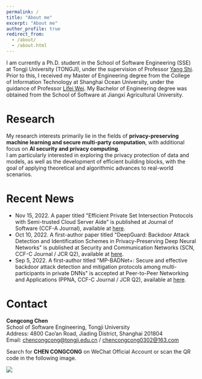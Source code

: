 ```yaml
---
permalink: /
title: "About me"
excerpt: "About me"
author_profile: true
redirect_from: 
  - /about/
  - /about.html
---
```


I am currently a Ph.D. student in the School of Software Engineering (SSE) at Tongji University (TONGJI), under the supervision of Professor [Yang Shi](https://sse.tongji.edu.cn/info/1212/3267.htm).  <br>
Prior to this, I received my Master of Engineering degree from the College of Information Technology at Shanghai Ocean University, under the guidance of Professor [Lifei Wei](https://cie.shmtu.edu.cn/2022/0612/c6356a175593/page.htm). My Bachelor of Engineering degree was obtained from the School of Software at Jiangxi Agricultural University.
# Research
My research interests primarily lie in the fields of **privacy-preserving machine learning and secure multi-party computation**, with additional focus on **AI security and privacy computing**.   <br>
I am particularly interested in exploring the privacy protection of data and models, as well as the development of efficient building blocks, with the goal of applying theoretical and algorithmic advances to real-world scenarios.

# Recent News
* Nov 15, 2022. A paper titled "Efficient Private Set Intersection Protocols with Semi-trusted Cloud Server Aide" is published at Journal of Software (CCF-A Journal), available at [here](http://dx.doi.org/10.13328/j.cnki.jos.006397).
* Oct 10, 2022. A first-author paper titled "DeepGuard: Backdoor Attack Detection and Identification Schemes in Privacy-Preserving Deep Neural Networks" is published at Security and Communication Networks (SCN, CCF-C Journal / JCR Q2), available at [here](https://doi.org/10.1155/2022/2985308).
* Sep 5, 2022. A first-author titled "MP-BADNet+: Secure and effective backdoor attack detection and mitigation protocols among multi-participants in private DNNs" is accepted at Peer-to-Peer Networking and Applications (PPNA, CCF-C Journal / JCR Q2), available at [here](https://doi.org/10.1007/s12083-022-01377-6).

# Contact
<b>Congcong Chen</b> <br>
School of Software Engineering, Tongji University <br>
Address: 4800 Cao’an  Road, Jiading District, Shanghai 201804 <br>
Email: chencongcong@tongji.edu.cn / chencongcong0302@163.com <br>

Search for <b>CHEN CONGCONG</b> on WeChat Official Account or scan the QR code in the following image.

<img src="https://chen-congcong.github.io/images/WeChat_QR.jpg" sytle="display: block;margin-left: auto;margin-right: auto;width: 50%;">
<!---Activity and Service--->
<!---Experience--->
